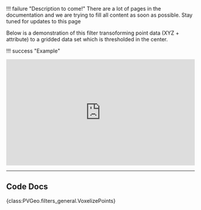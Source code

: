 !!! failure "Description to come!"
    There are a lot of pages in the documentation and we are trying to fill all content as soon as possible. Stay tuned for updates to this page

<!--- TODO --->

Below is a demonstration of this filter transoforming point data (XYZ + attribute) to a gridded data set which is thresholded in the center.

!!! success "Example"
    <div style="position: relative; padding-bottom: 56.25%; height: 0; overflow: hidden; max-width: 100%; height: auto;">
            <iframe src="http://viewer.pvgeo.org/?fileURL=https://dl.dropbox.com/s/apimhoglo4595kw/voxelize-demo.vtkjs?dl=0" frameborder="0" allowfullscreen style="position: absolute; top: 0; left: 0; width: 100%; height: 100%;"></iframe>
    </div>


-----

## Code Docs

{class:PVGeo.filters_general.VoxelizePoints}
